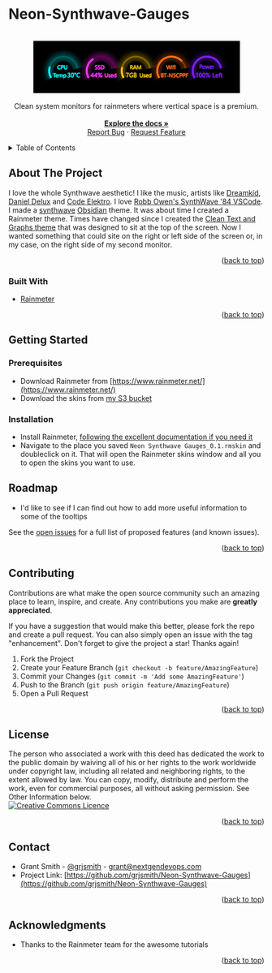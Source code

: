 # Neon-Synthwave-Gauges

<div id="top"></div>
<!--
*** Thanks for checking out the Best-README-Template. If you have a suggestion
*** that would make this better, please fork the repo and create a pull request
*** or simply open an issue with the tag "enhancement".
*** Don't forget to give the project a star!
*** Thanks again! Now go create something AMAZING! :D
-->

<br />
<div align="center">
  <a href="https://github.com/grjsmith/Neon-Synthwave-Gauges"><img src="images/Neon-synthwave-gauges.png" alt="screenshot of Neon Synthwave Gauges for Rainmeter"></a>
  <p>
  Clean system monitors for rainmeters where vertical space is a premium.
  <br />
  <br />
  <a href="https://github.com/grjsmith/Neon-Synthwave-Gauges"><strong>Explore the docs »</strong></a>
  <br />
  <a href="https://github.com/grjsmith/Neon-Synthwave-Gauges/issues">Report Bug</a>
  ·
  <a href="https://github.com/grjsmith/Neon-Synthwave-Gauges/issues">Request Feature</a>
  </p>
</div>


<!-- TABLE OF CONTENTS -->
<details>
  <summary>Table of Contents</summary>
  <ol>
    <li><a href="#about-the-project">About The Project</a>
      <ul>
        <li><a href="#built-with">Built With</a></li>
      </ul>
    </li>
    <li><a href="#getting-started">Getting Started</a>
      <ul>
        <li><a href="#prerequisites">Prerequisites</a></li>
        <li><a href="#installation">Installation</a></li>
      </ul>
    </li>
    <li><a href="#usage">Usage</a></li>
    <li><a href="#roadmap">Roadmap</a></li>
    <li><a href="#contributing">Contributing</a></li>
    <li><a href="#license">License</a></li>
    <li><a href="#contact">Contact</a></li>
    <li><a href="#acknowledgments">Acknowledgments</a></li>
  </ol>
</details>

## About The Project
I love the whole Synthwave aesthetic! I like the music, artists like [Dreamkid](https://open.spotify.com/artist/0603X4AUnZec4wiHJNsynF), [Daniel Delux](https://open.spotify.com/artist/0OTY72l7CC7ynKzp6N2o5b) and [Code Elektro](https://open.spotify.com/artist/3FIZFOkx25ESPENGx6st5w). I love [Robb Owen's SynthWave '84 VSCode](https://marketplace.visualstudio.com/items?itemName=RobbOwen.synthwave-vscode). I made a [synthwave](https://github.com/grjsmith/Neon-Synthwave) [Obsidian](https://obsidian.md/) theme. It was about time I created a Rainmeter theme. Times have changed since I created the [Clean Text and Graphs theme](https://github.com/grjsmith/clean-text-and-graphs-for-rainmeter) that was designed to sit at the top of the screen. Now I wanted something that could site on the right or left side of the screen or, in my case, on the right side of my second monitor.
<p align="right">(<a href="#top">back to top</a>)</p>

### Built With

* [Rainmeter](https://www.rainmeter.net/)

<p align="right">(<a href="#top">back to top</a>)</p>

## Getting Started
### Prerequisites

* Download Rainmeter from [https://www.rainmeter.net/](https://www.rainmeter.net/)
* Download the skins from [my S3 bucket](https://entropybit.s3.eu-west-1.amazonaws.com/Neon+Synthwave+Gauges_0.1.rmskin)

### Installation
* Install Rainmeter, [following the excellent documentation if you need it](https://docs.rainmeter.net/manual/installing-rainmeter/)
* Navigate to the place you saved ``Neon Synthwave Gauges_0.1.rmskin`` and doubleclick on it. That will open the Rainmeter skins window and all you to open the skins you want to use.

## Roadmap

* I'd like to see if I can find out how to add more useful information to some of the tooltips

See the [open issues](https://github.com/grjsmith/Neon-Synthwave-Gauges/issues) for a full list of proposed features (and known issues).

<p align="right">(<a href="#top">back to top</a>)</p>

## Contributing
Contributions are what make the open source community such an amazing place to learn, inspire, and create. Any contributions you make are **greatly appreciated**.

If you have a suggestion that would make this better, please fork the repo and create a pull request. You can also simply open an issue with the tag "enhancement".
Don't forget to give the project a star! Thanks again!

1. Fork the Project
2. Create your Feature Branch (`git checkout -b feature/AmazingFeature`)
3. Commit your Changes (`git commit -m 'Add some AmazingFeature'`)
4. Push to the Branch (`git push origin feature/AmazingFeature`)
5. Open a Pull Request

<p align="right">(<a href="#top">back to top</a>)</p>

## License
The person who associated a work with this deed has dedicated the work to the public domain by waiving all of his or her rights to the work worldwide under copyright law, including all related and neighboring rights, to the extent allowed by law.
You can copy, modify, distribute and perform the work, even for commercial purposes, all without asking permission. See Other Information below.
<br />
<a rel="license" href="https://creativecommons.org/publicdomain/zero/1.0/deed.en"><img alt="Creative Commons Licence" style="border-width:0" src="https://mirrors.creativecommons.org/presskit/buttons/88x31/png/cc-zero.png" width=100 /></a>

<p align="right">(<a href="#top">back to top</a>)</p>

## Contact

* Grant Smith - [@grjsmith](https://twitter.com/grjsmith) - grant@nextgendevops.com
* Project Link: [https://github.com/grjsmith/Neon-Synthwave-Gauges](https://github.com/grjsmith/Neon-Synthwave-Gauges)

<p align="right">(<a href="#top">back to top</a>)</p>

<!-- ACKNOWLEDGMENTS -->
## Acknowledgments
* Thanks to the Rainmeter team for the awesome tutorials

<p align="right">(<a href="#top">back to top</a>)</p>